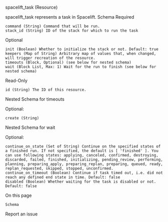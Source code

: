 
spacelift_task (Resource)

spacelift_task represents a task in Spacelift.
Schema
Required

    command (String) Command that will be run.
    stack_id (String) ID of the stack for which to run the task

Optional

    init (Boolean) Whether to initialize the stack or not. Default: true
    keepers (Map of String) Arbitrary map of values that, when changed, will trigger recreation of the resource.
    timeouts (Block, Optional) (see below for nested schema)
    wait (Block List, Max: 1) Wait for the run to finish (see below for nested schema)

Read-Only

    id (String) The ID of this resource.

Nested Schema for timeouts

Optional:

    create (String)

Nested Schema for wait

Optional:

    continue_on_state (Set of String) Continue on the specified states of a finished run. If not specified, the default is [ 'finished' ]. You can use following states: applying, canceled, confirmed, destroying, discarded, failed, finished, initializing, pending_review, performing, planning, preparing_apply, preparing_replan, preparing, queued, ready, replan_requested, skipped, stopped, unconfirmed.
    continue_on_timeout (Boolean) Continue if task timed out, i.e. did not reach any defined end state in time. Default: false
    disabled (Boolean) Whether waiting for the task is disabled or not. Default: false

On this page

    Schema

Report an issue 